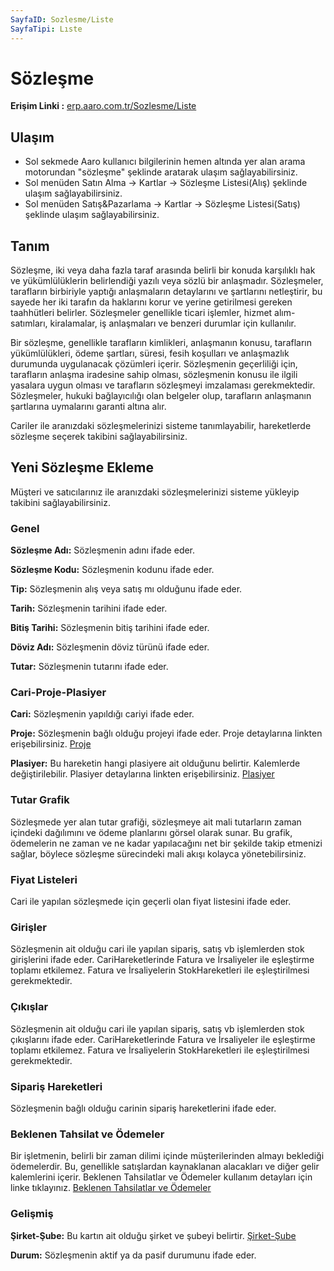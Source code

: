 ```yaml
---
SayfaID: Sozlesme/Liste
SayfaTipi: Lıste
---
```


# Sözleşme

**Erişim Linki :** [erp.aaro.com.tr/Sozlesme/Liste](erp.aaro.com.tr/Sozlesme/Liste)

## Ulaşım 

- Sol sekmede Aaro kullanıcı bilgilerinin hemen altında yer alan arama motorundan "sözleşme" şeklinde aratarak ulaşım sağlayabilirsiniz.
- Sol menüden Satın Alma -> Kartlar -> Sözleşme Listesi(Alış) şeklinde ulaşım sağlayabilirsiniz.
- Sol menüden Satış&Pazarlama -> Kartlar -> Sözleşme Listesi(Satış) şeklinde ulaşım sağlayabilirsiniz.

## Tanım

Sözleşme, iki veya daha fazla taraf arasında belirli bir konuda karşılıklı hak ve yükümlülüklerin belirlendiği yazılı veya sözlü bir anlaşmadır. 
Sözleşmeler, tarafların birbiriyle yaptığı anlaşmaların detaylarını ve şartlarını netleştirir, bu sayede her iki tarafın da haklarını korur ve yerine getirilmesi gereken taahhütleri belirler. 
Sözleşmeler genellikle ticari işlemler, hizmet alım-satımları, kiralamalar, iş anlaşmaları ve benzeri durumlar için kullanılır.

Bir sözleşme, genellikle tarafların kimlikleri, anlaşmanın konusu, tarafların yükümlülükleri, ödeme şartları, süresi, fesih koşulları ve anlaşmazlık durumunda uygulanacak çözümleri içerir. 
Sözleşmenin geçerliliği için, tarafların anlaşma iradesine sahip olması, sözleşmenin konusu ile ilgili yasalara uygun olması ve tarafların sözleşmeyi imzalaması gerekmektedir. 
Sözleşmeler, hukuki bağlayıcılığı olan belgeler olup, tarafların anlaşmanın şartlarına uymalarını garanti altına alır.

Cariler ile aranızdaki sözleşmelerinizi sisteme tanımlayabilir, hareketlerde sözleşme seçerek takibini sağlayabilirsiniz.

## Yeni Sözleşme Ekleme 

Müşteri ve satıcılarınız ile aranızdaki sözleşmelerinizi sisteme yükleyip takibini sağlayabilirsiniz.

### Genel

**Sözleşme Adı:** Sözleşmenin adını ifade eder.

**Sözleşme Kodu:** Sözleşmenin kodunu ifade eder.

**Tip:** Sözleşmenin alış veya satış mı olduğunu ifade eder.

**Tarih:** Sözleşmenin tarihini ifade eder.

**Bitiş Tarihi:** Sözleşmenin bitiş tarihini ifade eder.

**Döviz Adı:** Sözleşmenin döviz türünü ifade eder.

**Tutar:** Sözleşmenin tutarını ifade eder.

### Cari-Proje-Plasiyer

**Cari:** Sözleşmenin yapıldığı cariyi ifade eder.

**Proje:** Sözleşmenin bağlı olduğu projeyi ifade eder. Proje detaylarına linkten erişebilirsiniz. [Proje](../TemelOzellikler/Proje.md)

**Plasiyer:** Bu hareketin hangi plasiyere ait olduğunu belirtir. Kalemlerde değiştirilebilir. Plasiyer detaylarına linkten erişebilirsiniz. [Plasiyer](../TemelOzellikler/Plasiyer.md)

### Tutar Grafik

Sözleşmede yer alan tutar grafiği, sözleşmeye ait mali tutarların zaman içindeki dağılımını ve ödeme planlarını görsel olarak sunar. 
Bu grafik, ödemelerin ne zaman ve ne kadar yapılacağını net bir şekilde takip etmenizi sağlar, böylece sözleşme sürecindeki mali akışı kolayca yönetebilirsiniz.

### Fiyat Listeleri

Cari ile yapılan sözleşmede için geçerli olan fiyat listesini ifade eder.

### Girişler

Sözleşmenin ait olduğu cari ile yapılan sipariş, satış vb işlemlerden stok girişlerini ifade eder.
CariHareketlerinde Fatura ve İrsaliyeler ile eşleştirme toplamı etkilemez. Fatura ve İrsaliyelerin StokHareketleri ile eşleştirilmesi gerekmektedir.

### Çıkışlar

Sözleşmenin ait olduğu cari ile yapılan sipariş, satış vb işlemlerden stok çıkışlarını ifade eder.
CariHareketlerinde Fatura ve İrsaliyeler ile eşleştirme toplamı etkilemez. Fatura ve İrsaliyelerin StokHareketleri ile eşleştirilmesi gerekmektedir.

### Sipariş Hareketleri

Sözleşmenin bağlı olduğu carinin sipariş hareketlerini ifade eder.

### Beklenen Tahsilat ve Ödemeler

Bir işletmenin, belirli bir zaman dilimi içinde müşterilerinden almayı beklediği ödemelerdir. 
	Bu, genellikle satışlardan kaynaklanan alacakları ve diğer gelir kalemlerini içerir. Beklenen Tahsilatlar ve Ödemeler kullanım detayları için linke tıklayınız. [Beklenen Tahsilatlar ve Ödemeler](../TemelOzellikler/BeklenenTahOd.md)

### Gelişmiş 

**Şirket-Şube:** Bu kartın ait olduğu şirket ve şubeyi belirtir. [Şirket-Şube](../TemelOzellikler/SirketSubeHareket.md)

**Durum:** Sözleşmenin aktif ya da pasif durumunu ifade eder.


